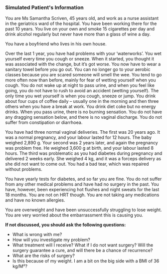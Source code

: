 ### Simulated Patient's Information

You are Ms Samantha Scriven, 45 years old, and work as a nurse assistant in the geriatrics ward of the hospital. You have been working there for the past 10 years. You live on your own and smoke 15 cigarettes per day and drink alcohol regularly but never have more than a glass of wine a day.

You have a boyfriend who lives in his own house.

Over the last 1 year, you have had problems with your ‘waterworks’. You wet yourself every time you cough or sneeze. When it started, you thought it was associated with the change, but it’s got worse. You now have to wear a sanitary towel before you go out. You can no longer go to your aerobic classes because you are scared someone will smell the wee. You tend to go more often now than before, mainly for fear of wetting yourself when you cough. You do not wake up at night to pass urine, and when you feel like going, you do not have to rush to avoid an accident (wetting yourself). The only time you wet yourself is when you cough, sneeze or jump. You drink about four cups of coffee daily – usually one in the morning and then three others when you have a break at work. You drink diet coke but no energy drinks. When you pass urine, there is no burning sensation. You do not have any dragging sensation below, and there is no vaginal discharge. You do not suffer from constipation or diarrhoea.

You have had three normal vaginal deliveries. The first was 20 years ago. It was a normal pregnancy, and your labour lasted for 12 hours. The baby weighed 2,890 g. Your second was 2 years later, and again the pregnancy was problem free. He weighed 3,600 g at birth, and your labour lasted 8 hours. The third was problematic as you had diabetes during pregnancy and delivered 2 weeks early. She weighed 4 kg, and it was a forceps delivery as she did not want to come out. You had a bad tear, which was repaired without problems.

You have yearly tests for diabetes, and so far you are fine. You do not suffer from any other medical problems and have had no surgery in the past. You have, however, been experiencing hot flushes and night sweats for the last 18 months. You are not on HRT though. You are not taking any medications and have no known allergies.

You are overweight and have been unsuccessfully struggling to lose weight.  
You are very worried about the embarrassment this is causing you.

**If not discussed, you should ask the following questions:**

- What is wrong with me?
- How will you investigate my problem?
- What treatment will I receive? What if I do not want surgery? Will the surgery guarantee a cure, and will there be a chance of recurrence?
- What are the risks of surgery?
- Is this because of my weight. I am a bit on the big side with a BMI of 36 kg/M²?
